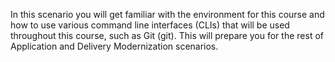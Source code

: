 In this scenario you will get familiar with the environment for this course and how to use various command line interfaces (CLIs) that will be used throughout this course, such as Git (git). This will prepare you for the rest of Application and Delivery Modernization scenarios.